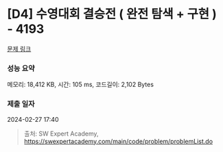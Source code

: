# [D4] 수영대회 결승전 ( 완전 탐색 + 구현 ) - 4193 

[문제 링크](https://swexpertacademy.com/main/code/problem/problemDetail.do?contestProbId=AWKaG6_6AGQDFARV) 

### 성능 요약

메모리: 18,412 KB, 시간: 105 ms, 코드길이: 2,102 Bytes

### 제출 일자

2024-02-27 17:40



> 출처: SW Expert Academy, https://swexpertacademy.com/main/code/problem/problemList.do